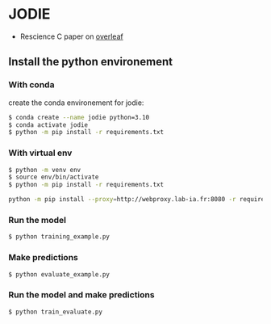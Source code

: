 # JODIE

- Rescience C paper on [overleaf](https://www.overleaf.com/read/yzdtjgjppgkg)

## Install the python environement 

### With conda 

create the conda environement for jodie: 
```bash
$ conda create --name jodie python=3.10
$ conda activate jodie
$ python -m pip install -r requirements.txt  
```

### With virtual env
```bash
$ python -m venv env
$ source env/bin/activate
$ python -m pip install -r requirements.txt  
```

```bash
python -m pip install --proxy=http://webproxy.lab-ia.fr:8080 -r requirements.txt
```

### Run the model 

```bash
$ python training_example.py
```

### Make predictions 

```bash
$ python evaluate_example.py
```
### Run the model and make predictions
```bash
$ python train_evaluate.py
```
